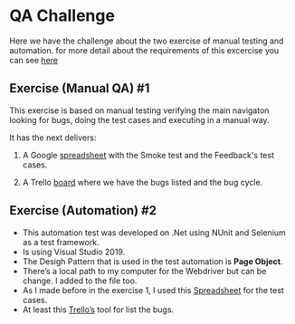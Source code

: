 # QA Challenge

Here we have the challenge about the two exercise of manual testing and automation. for more detail about the requirements of this excercise you can see [here](https://github.com/PriamoRodriguez/QAChallenge/blob/main/qa-challenge-reviewed_5e6f90ff6a001%20(1).pdf)

## Exercise (Manual QA) #1
This exercise is based on manual testing verifying the main navigaton looking for bugs, doing the test cases and executing in a manual way.

It has the next delivers:

1. A Google [spreadsheet](https://docs.google.com/spreadsheets/d/e/2PACX-1vQpK_VsB3r3cn1j-S3pCdUx0N9XYsfBixoYePWOdBWhsV_dJiQ64MtHAqXc4EPoHtTctSyprlRe8skK/pubhtml) with the Smoke test and the Feedback's test cases.

2. A Trello [board](https://trello.com/b/ljOsVnZp/testboard) where we have the bugs listed and the bug cycle.

## Exercise (Automation) #2

* This automation test was developed on .Net using NUnit and Selenium as a test framework. 
* Is using Visual Studio 2019.
* The Desigh Pattern that is used in the test automation is __Page Object__.
* There’s a local path to my computer for the Webdriver but can be change. I added to the file too. 
* As I made before in the exercise 1, I used this [Spreadsheet](https://docs.google.com/spreadsheets/d/e/2PACX-1vQpK_VsB3r3cn1j-S3pCdUx0N9XYsfBixoYePWOdBWhsV_dJiQ64MtHAqXc4EPoHtTctSyprlRe8skK/pubhtml) for the test cases.
* At least this [Trello’s](https://trello.com/b/QD0SdRdE/automation) tool for list the bugs.
